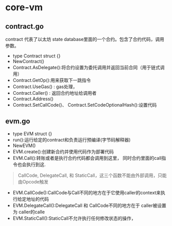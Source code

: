 # core-vm

## contract.go
contract 代表了以太坊 state database里面的一个合约。包含了合约代码，调用参数。
- type Contract struct {}
- NewContract()
- Contract.AsDelegate():将合约设置为委托调用并返回当前合同（用于链式调用）
- Contract.GetOp():用来获取下一跳指令
- Contract.UseGas() : gas处理，
- Contract.Caller() : 返回合约地址给调用者
- Contract.Address()
-  Contract.SetCallCode()、 Contract.SetCodeOptionalHash():设置代码
##  evm.go

- type EVM struct {}
- run():运行给定的contract和负责运行预编译(字节码解释器)
- NewEVM()
- EVM.create():创建新合约并使用代码作为部署代码
- EVM.Call():转账或者是执行合约代码都会调用到这里， 同时合约里面的call指令也会执行到这.
>  CallCode, DelegateCall, 和 StaticCall，这三个函数不能由外部调用，只能由Opcode触发
- EVM.CallCode():CallCode与Call不同的地方在于它使用caller的context来执行给定地址的代码
- EVM.DelegateCall():DelegateCall 和 CallCode不同的地方在于 caller被设置为 caller的calle
- EVM.StaticCall():StaticCall不允许执行任何修改状态的操作，
